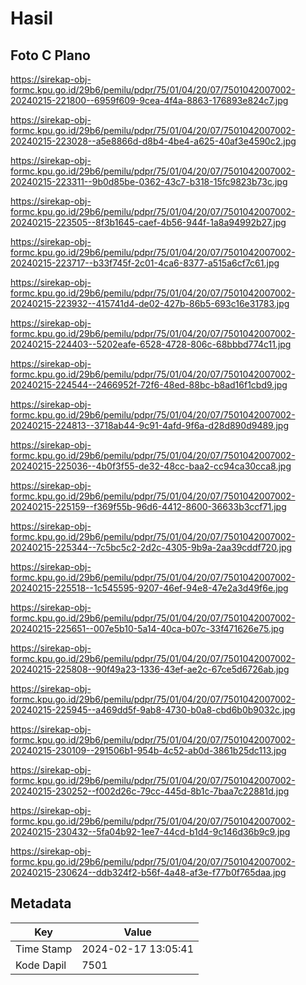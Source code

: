 # Hasil

## Foto C Plano

https://sirekap-obj-formc.kpu.go.id/29b6/pemilu/pdpr/75/01/04/20/07/7501042007002-20240215-221800--6959f609-9cea-4f4a-8863-176893e824c7.jpg

https://sirekap-obj-formc.kpu.go.id/29b6/pemilu/pdpr/75/01/04/20/07/7501042007002-20240215-223028--a5e8866d-d8b4-4be4-a625-40af3e4590c2.jpg

https://sirekap-obj-formc.kpu.go.id/29b6/pemilu/pdpr/75/01/04/20/07/7501042007002-20240215-223311--9b0d85be-0362-43c7-b318-15fc9823b73c.jpg

https://sirekap-obj-formc.kpu.go.id/29b6/pemilu/pdpr/75/01/04/20/07/7501042007002-20240215-223505--8f3b1645-caef-4b56-944f-1a8a94992b27.jpg

https://sirekap-obj-formc.kpu.go.id/29b6/pemilu/pdpr/75/01/04/20/07/7501042007002-20240215-223717--b33f745f-2c01-4ca6-8377-a515a6cf7c61.jpg

https://sirekap-obj-formc.kpu.go.id/29b6/pemilu/pdpr/75/01/04/20/07/7501042007002-20240215-223932--415741d4-de02-427b-86b5-693c16e31783.jpg

https://sirekap-obj-formc.kpu.go.id/29b6/pemilu/pdpr/75/01/04/20/07/7501042007002-20240215-224403--5202eafe-6528-4728-806c-68bbbd774c11.jpg

https://sirekap-obj-formc.kpu.go.id/29b6/pemilu/pdpr/75/01/04/20/07/7501042007002-20240215-224544--2466952f-72f6-48ed-88bc-b8ad16f1cbd9.jpg

https://sirekap-obj-formc.kpu.go.id/29b6/pemilu/pdpr/75/01/04/20/07/7501042007002-20240215-224813--3718ab44-9c91-4afd-9f6a-d28d890d9489.jpg

https://sirekap-obj-formc.kpu.go.id/29b6/pemilu/pdpr/75/01/04/20/07/7501042007002-20240215-225036--4b0f3f55-de32-48cc-baa2-cc94ca30cca8.jpg

https://sirekap-obj-formc.kpu.go.id/29b6/pemilu/pdpr/75/01/04/20/07/7501042007002-20240215-225159--f369f55b-96d6-4412-8600-36633b3ccf71.jpg

https://sirekap-obj-formc.kpu.go.id/29b6/pemilu/pdpr/75/01/04/20/07/7501042007002-20240215-225344--7c5bc5c2-2d2c-4305-9b9a-2aa39cddf720.jpg

https://sirekap-obj-formc.kpu.go.id/29b6/pemilu/pdpr/75/01/04/20/07/7501042007002-20240215-225518--1c545595-9207-46ef-94e8-47e2a3d49f6e.jpg

https://sirekap-obj-formc.kpu.go.id/29b6/pemilu/pdpr/75/01/04/20/07/7501042007002-20240215-225651--007e5b10-5a14-40ca-b07c-33f471626e75.jpg

https://sirekap-obj-formc.kpu.go.id/29b6/pemilu/pdpr/75/01/04/20/07/7501042007002-20240215-225808--90f49a23-1336-43ef-ae2c-67ce5d6726ab.jpg

https://sirekap-obj-formc.kpu.go.id/29b6/pemilu/pdpr/75/01/04/20/07/7501042007002-20240215-225945--a469dd5f-9ab8-4730-b0a8-cbd6b0b9032c.jpg

https://sirekap-obj-formc.kpu.go.id/29b6/pemilu/pdpr/75/01/04/20/07/7501042007002-20240215-230109--291506b1-954b-4c52-ab0d-3861b25dc113.jpg

https://sirekap-obj-formc.kpu.go.id/29b6/pemilu/pdpr/75/01/04/20/07/7501042007002-20240215-230252--f002d26c-79cc-445d-8b1c-7baa7c22881d.jpg

https://sirekap-obj-formc.kpu.go.id/29b6/pemilu/pdpr/75/01/04/20/07/7501042007002-20240215-230432--5fa04b92-1ee7-44cd-b1d4-9c146d36b9c9.jpg

https://sirekap-obj-formc.kpu.go.id/29b6/pemilu/pdpr/75/01/04/20/07/7501042007002-20240215-230624--ddb324f2-b56f-4a48-af3e-f77b0f765daa.jpg


## Metadata

| Key        | Value               |
| ---------- | ------------------- |
| Time Stamp | 2024-02-17 13:05:41 |
| Kode Dapil | 7501                |



